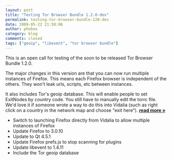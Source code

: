 ```yaml
---
layout: post
title: "Testing Tor Browser Bundle 1.2.0-dev"
permalink: testing-tor-browser-bundle-120-dev
date: 2009-05-22 21:50:06
author: phobos
category: blog
comments: closed
tags: ["geoip", "libevent", "tor browser bundle"]
---
```


This is an open call for testing of the soon to be released Tor Browser Bundle 1.2.0.

The major changes in this version are that you can now run multiple instances of Firefox. This means each Firefox browser is independent of the others. They won't leak urls, scripts, etc between instances.

It also includes Tor's geoip database. This will enable people to set ExitNodes by country code. You still have to manually edit the torrc file. We'd love it if someone wrote a way to do this into Vidalia (such as right click on a country in the network map and choose "exit here"). [**read more »**](https://blog.torproject.org/blog/testing-tor-browser-bundle-120-dev)

-   Switch to launching Firefox directly from Vidalia to allow multiple instances of Firefox
-   Update Firefox to 3.0.10
-   Update to Qt 4.5.1
-   Update Firefox prefs.js to stop scanning for plugins
-   Update libevent to 1.4.11
-   Include the Tor geoip database

